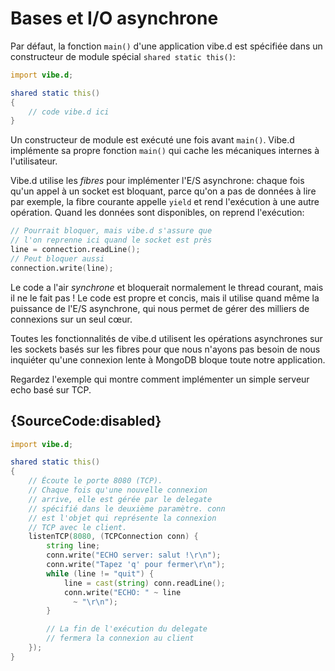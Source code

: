 # Bases et I/O asynchrone

Par défaut, la fonction `main()` d'une application vibe.d est spécifiée dans un constructeur de module spécial `shared static this()`:

```d
import vibe.d;

shared static this()
{
    // code vibe.d ici
}
```

Un constructeur de module est exécuté une fois avant `main()`. Vibe.d implémente sa propre fonction `main()` qui cache les mécaniques internes à l'utilisateur.

Vibe.d utilise les *fibres* pour implémenter l'E/S asynchrone: chaque fois qu'un appel à un socket est bloquant, parce qu'on a pas de données à lire par exemple, la fibre courante appelle `yield` et rend l'exécution à une autre opération. Quand les données sont disponibles, on reprend l'exécution:

```d
// Pourrait bloquer, mais vibe.d s'assure que
// l'on reprenne ici quand le socket est près
line = connection.readLine();
// Peut bloquer aussi
connection.write(line);
```

Le code a l'air *synchrone* et bloquerait normalement le thread courant, mais il ne le fait pas ! Le code est propre et concis, mais il utilise quand même la puissance de l'E/S asynchrone, qui nous permet de gérer des milliers de connexions sur un seul cœur.

Toutes les fonctionnalités de vibe.d utilisent les opérations asynchrones sur les sockets basés sur les fibres pour que nous n'ayons pas besoin de nous inquiéter qu'une connexion lente à MongoDB bloque toute notre application.

Regardez l'exemple qui montre comment implémenter un simple serveur echo basé sur TCP.

## {SourceCode:disabled}

```d
import vibe.d;

shared static this()
{
    // Écoute le porte 8080 (TCP).
    // Chaque fois qu'une nouvelle connexion
    // arrive, elle est gérée par le delegate
    // spécifié dans le deuxième paramètre. conn
    // est l'objet qui représente la connexion
    // TCP avec le client.
    listenTCP(8080, (TCPConnection conn) {
        string line;
        conn.write("ECHO server: salut !\r\n");
        conn.write("Tapez 'q' pour fermer\r\n");
        while (line != "quit") {
            line = cast(string) conn.readLine();
            conn.write("ECHO: " ~ line
              ~ "\r\n");
        }

        // La fin de l'exécution du delegate
        // fermera la connexion au client
    });
}
```
